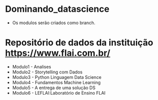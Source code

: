 # Dominando_datascience
  *  Os modulos serão criados como branch.
  
# Repositório de dados da instituição  https://www.flai.com.br/

  * Modulo1 - Analises
  * Modulo2 - Storytelling com Dados
  * Modulo3 - Python Linguagem Data Science
  * Modulo4 - Fundamentos Machine Learning
  * Modulo5 - A entrega de uma solução DS
  * Modulo6 - LEFLAI:Laboratório de Ensino FLAI
